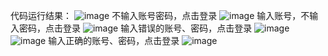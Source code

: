 代码运行结果：
![image](https://github.com/YKishere/User-login-function-simulation/blob/master/1.png)
不输入账号密码，点击登录
![image](https://github.com/YKishere/User-login-function-simulation/blob/master/2.png)
输入账号，不输入密码，点击登录
![image](https://github.com/YKishere/User-login-function-simulation/blob/master/3.png)
输入错误的账号、密码，点击登录
![image](https://github.com/YKishere/User-login-function-simulation/blob/master/4.1.png)
![image](https://github.com/YKishere/User-login-function-simulation/blob/master/4.2.png)
输入正确的账号、密码，点击登录
![image](https://github.com/YKishere/User-login-function-simulation/blob/master/5.png)
